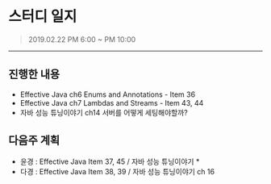 # 스터디 일지 
> 2019.02.22 PM 6:00 ~ PM 10:00
---

## 진행한 내용 
- Effective Java ch6 Enums and Annotations - Item 36
- Effective Java ch7 Lambdas and Streams - Item 43, 44
- 자바 성능 튜닝이야기 ch14 서버를 어떻게 세팅해야할까? 

## 다음주 계획 
- 윤경 : Effective Java Item 37, 45 / 자바 성능 튜닝이야기 *
- 다경 : Effective Java Item 38, 39 / 자바 성능 튜닝이야기 ch 16
